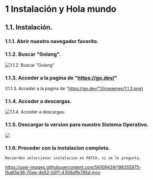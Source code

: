# 1 Instalación y Hola mundo

## 1.1. Instalación.

### 1.1.1. Abrir nuestro navegador favorito.
### 1.1.2. Buscar "Golang".
![1.1.2. Buscar "Golang"](Imagenes/1.1.2.png)
### 1.1.3. Acceder a la pagina de "https://go.dev/"
![1.1.3. Acceder a la pagina de "https://go.dev/"](Imagenes/1.1.3.png)

### 1.1.4. Acceder a descargas.
![1.1.4. Acceder a descargas.](Imagenes/1.1.4.png)

### 1.1.5. Descargar la version para nuestro Sistema Operativo.
![](Imagenes/1.1.5.png)

### 1.1.6. Proceder con la instalacion completa.
    Recuerden seleccionar instalacion en PATCH, si se le pregunta.


https://user-images.githubusercontent.com/56109439/198355975-fba65e36-70ee-4e52-b5f1-4308affe785d.mov

